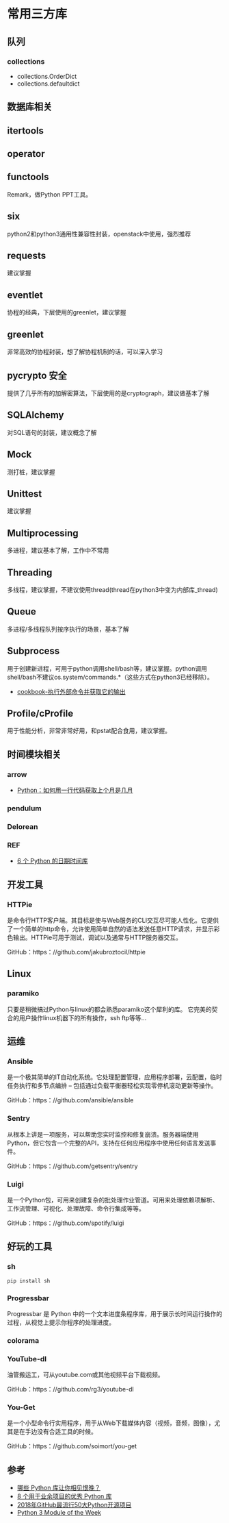 # 常用三方库

## 队列

### collections

- collections.OrderDict
- collections.defaultdict

## 数据库相关

## itertools

## operator

## functools

Remark，做Python PPT工具。

## six

python2和python3通用性兼容性封装，openstack中使用，强烈推荐

## requests

建议掌握

## eventlet

协程的经典，下层使用的greenlet，建议掌握

## greenlet

非常高效的协程封装，想了解协程机制的话，可以深入学习

## pycrypto 安全

提供了几乎所有的加解密算法，下层使用的是cryptograph，建议做基本了解

## SQLAlchemy

对SQL语句的封装，建议概念了解

## Mock

测打桩，建议掌握

## Unittest

建议掌握

## Multiprocessing

多进程，建议基本了解，工作中不常用

## Threading

多线程，建议掌握，不建议使用thread(thread在python3中变为内部库_thread)

## Queue

多进程/多线程队列按序执行的场景，基本了解

## Subprocess

用于创建新进程，可用于python调用shell/bash等，建议掌握。python调用shell/bash不建议os.system/commands.*（这些方式在python3已经移除）。

- [cookbook-执行外部命令并获取它的输出](https://python3-cookbook.readthedocs.io/zh_CN/latest/c13/p06_executing_external_command_and_get_its_output.html)

## Profile/cProfile

用于性能分析，非常非常好用，和pstat配合食用，建议掌握。

## 时间模块相关

### arrow

- [Python：如何用一行代码获取上个月是几月](https://foofish.net/python-arrow.html)

### pendulum

### Delorean

### REF

- [6 个 Python 的日期时间库](http://python.jobbole.com/89178/)

## 开发工具

### HTTPie

是命令行HTTP客户端。其目标是使与Web服务的CLI交互尽可能人性化。它提供了一个简单的http命令，允许使用简单自然的语法发送任意HTTP请求，并显示彩色输出。HTTPie可用于测试，调试以及通常与HTTP服务器交互。

GitHub：https：//github.com/jakubroztocil/httpie

## Linux

### paramiko

只要是稍微搞过Python与linux的都会熟悉paramiko这个犀利的库。
它完美的契合的用户操作linux机器下的所有操作，ssh ftp等等…

## 运维

### Ansible

是一个极其简单的IT自动化系统。它处理配置管理，应用程序部署，云配置，临时任务执行和多节点编排 – 包括通过负载平衡器轻松实现零停机滚动更新等操作。

GitHub：https：//github.com/ansible/ansible

### Sentry
从根本上讲是一项服务，可以帮助您实时监控和修复崩溃。服务器端使用Python，但它包含一个完整的API，支持在任何应用程序中使用任何语言发送事件。

GitHub：https：//github.com/getsentry/sentry

### Luigi
是一个Python包，可用来创建复杂的批处理作业管道。可用来处理依赖项解析、工作流管理、可视化、处理故障、命令行集成等等。

GitHub：https：//github.com/spotify/luigi

## 好玩的工具

### sh
```
pip install sh
```

### Progressbar

Progressbar 是 Python 中的一个文本进度条程序库，用于展示长时间运行操作的过程，从视觉上提示你程序的处理进度。

### colorama

### YouTube-dl
油管搬运工，可从youtube.com或其他视频平台下载视频。

GitHub：https：//github.com/rg3/youtube-dl

### You-Get
是一个小型命令行实用程序，用于从Web下载媒体内容（视频，音频，图像），尤其是在手边没有合适工具的时候。

GitHub：https：//github.com/soimort/you-get

## 参考

- [哪些 Python 库让你相见恨晚？](https://www.zhihu.com/question/24590883/answer/286407918)
- [8 个用于业余项目的优秀 Python 库](http://python.jobbole.com/89287/)
- [2018年GitHub最流行50大Python开源项目](https://www.ctocio.com/ccnews/27611.html)
- [Python 3 Module of the Week](https://pymotw.com/3/index.html)
